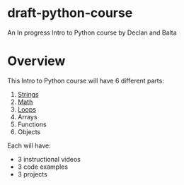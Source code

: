 # draft-python-course
An In progress Intro to Python course by Declan and Balta

# Overview

This Intro to Python course will have 6 different parts:
1. [Strings](../1-strings/overview.md)
2. [Math](../2-math/overview.md)
3. [Loops](../3-loops/overview.md)
4. Arrays
5. Functions
6. Objects

Each will have:
* 3 instructional videos
* 3 code examples
* 3 projects
